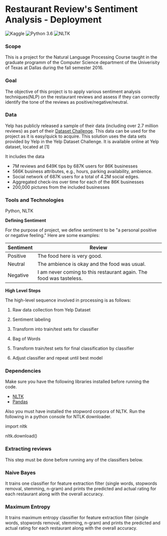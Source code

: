 # Restaurant Review's Sentiment Analysis - Deployment
![Kaggle](https://img.shields.io/badge/Dataset-Kaggle-blue.svg) ![Python 3.6](https://img.shields.io/badge/Python-3.6-brightgreen.svg) ![NLTK](https://img.shields.io/badge/Library-NLTK-orange.svg)

### **Scope**

This is a project for the Natural Language Processing Course taught in the graduate programm of the Computer Science department of the Univerisity of Texas at Dallas during the fall semester 2016.

### **Goal**

The objective of this project is to apply various sentiment analysis techniques(NLP) on the restaurant reviews and assess if they can correctly identify the tone of the reviews as positive/negative/neutral.

### **Data**

Yelp has publicly released a sample of their data (including over 2.7 million reviews) as part of their  [Dataset Challenge](http://www.yelp.com/dataset_challenge/). This data can be used for the project as it is easy/quick to acquire. This solution uses the data sets provided by Yelp in the Yelp Dataset Challenge. It is available online at Yelp dataset, located at [1]

It includes the data

- 7M reviews and 649K tips by 687K users for 86K businesses
- 566K business attributes, e.g., hours, parking availability, ambience.
- Social network of 687K users for a total of 4.2M social edges.
- Aggregated check-ins over time for each of the 86K businesses
- 200,000 pictures from the included businesses


### **Tools and Technologies**

Python, NLTK


**Defining Sentiment**

For the purpose of project, we define sentiment to be &quot;a personal positive or negative feeling.&quot; Here are some examples:

| **Sentiment** | **Review** |
| --- | --- |
| Positive | The food here is very good. |
| Neutral | The ambience is okay and the food was usual. |
| Negative | I am never coming to this restaurant again. The food was tasteless. |

**High Level Steps**

The high-level sequence involved in processing is as follows:

1) Raw data collection from Yelp Dataset

2) Sentiment labeling

3) Transform into train/test sets for classifier

4) Bag of Words

5) Transform train/test sets for final classification by classifier

6) Adjust classifier and repeat until best model

### **Dependencies**

Make sure you have the following libraries installed before running the code.

- [NLTK](http://www.nltk.org/)
- [Pandas](http://pandas.pydata.org/)

Also you must have installed the stopword corpora of NLTK. Run the following in a python console for NTLK downloader.

import nltk

nltk.download()

### **Extracting reviews**
This step must be done before running any of the classifiers below.

### **Naive Bayes**
It trains one classifier for feature extraction filter (single words, stopwords removal, stemming, n-gram) and prints the predicted and actual rating for each restaurant along with the overall accuracy.

### **Maximum Entropy**
It trains maximum entropy classifier for feature extraction filter (single words, stopwords removal, stemming, n-gram) and prints the predicted and actual rating for each restaurant along with the overall accuracy.
